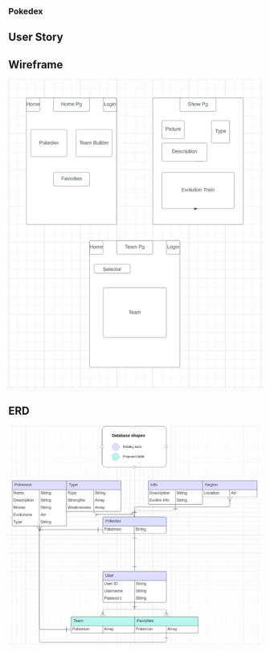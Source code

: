 ### Pokedex


## User Story






## Wireframe
![alt text](Public/Wireframe.png)




## ERD

![alt text](Public/ERD.png)